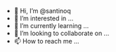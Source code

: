 - 👋 Hi, I’m @santinoq
- 👀 I’m interested in ...
- 🌱 I’m currently learning ...
- 💞️ I’m looking to collaborate on ...
- 📫 How to reach me ...

<!---
santinoq/santinoq is a ✨ special ✨ repository because its `README.md` (this file) appears on your GitHub profile.
You can click the Preview link to take a look at your changes.
--->
